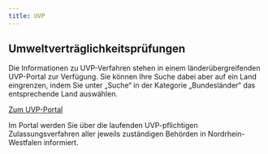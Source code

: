 ```yaml
---
title: UVP
---
```

<div class="teaser-data search">
    <div class="data">
        <h2 class="header">Umweltverträglichkeitsprüfungen</h2>
        <p>
            Die Informationen zu UVP-Verfahren stehen in einem länderübergreifenden UVP-Portal zur Verfügung. Sie können Ihre Suche dabei aber auf ein Land eingrenzen, indem Sie unter „Suche“ in der Kategorie „Bundesländer“ das entsprechende Land auswählen.
        </p>
        <p>
            <a href="" style="text-decoration: underline;" title="Zum UVP-Portal">
                Zum UVP-Portal
            </a>
        </p>
        <p>
            Im Portal werden Sie über die laufenden UVP-pflichtigen  Zulassungsverfahren aller jeweils zuständigen Behörden in Nordrhein-Westfalen informiert.
        </p>
    </div>
</div>